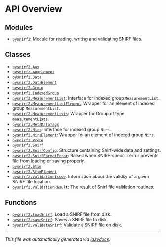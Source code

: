 <!-- markdownlint-disable -->

# API Overview

## Modules

- [`pysnirf2`](./pysnirf2.md#module-pysnirf2): Module for reading, writing and validating SNIRF files.

## Classes

- [`pysnirf2.Aux`](./pysnirf2.md#class-aux)
- [`pysnirf2.AuxElement`](./pysnirf2.md#class-auxelement)
- [`pysnirf2.Data`](./pysnirf2.md#class-data)
- [`pysnirf2.DataElement`](./pysnirf2.md#class-dataelement)
- [`pysnirf2.Group`](./pysnirf2.md#class-group)
- [`pysnirf2.IndexedGroup`](./pysnirf2.md#class-indexedgroup)
- [`pysnirf2.MeasurementList`](./pysnirf2.md#class-measurementlist): Interface for indexed group `MeasurementList`.
- [`pysnirf2.MeasurementListElement`](./pysnirf2.md#class-measurementlistelement): Wrapper for an element of indexed group `MeasurementList`.
- [`pysnirf2.MeasurementLists`](./pysnirf2.md#class-measurementlists): Wrapper for Group of type `measurementLists`.
- [`pysnirf2.MetaDataTags`](./pysnirf2.md#class-metadatatags)
- [`pysnirf2.Nirs`](./pysnirf2.md#class-nirs): Interface for indexed group `Nirs`.
- [`pysnirf2.NirsElement`](./pysnirf2.md#class-nirselement): Wrapper for an element of indexed group `Nirs`.
- [`pysnirf2.Probe`](./pysnirf2.md#class-probe)
- [`pysnirf2.Snirf`](./pysnirf2.md#class-snirf)
- [`pysnirf2.SnirfConfig`](./pysnirf2.md#class-snirfconfig): Structure containing Snirf-wide data and settings.
- [`pysnirf2.SnirfFormatError`](./pysnirf2.md#class-snirfformaterror): Raised when SNIRF-specific error prevents file from loading or saving properly.
- [`pysnirf2.Stim`](./pysnirf2.md#class-stim)
- [`pysnirf2.StimElement`](./pysnirf2.md#class-stimelement)
- [`pysnirf2.ValidationIssue`](./pysnirf2.md#class-validationissue): Information about the validity of a given SNIRF file location.
- [`pysnirf2.ValidationResult`](./pysnirf2.md#class-validationresult): The result of Snirf file validation routines.

## Functions

- [`pysnirf2.loadSnirf`](./pysnirf2.md#function-loadsnirf): Load a SNIRF file from disk.
- [`pysnirf2.saveSnirf`](./pysnirf2.md#function-savesnirf): Saves a SNIRF file to disk.
- [`pysnirf2.validateSnirf`](./pysnirf2.md#function-validatesnirf): Validate a SNIRF file on disk.


---

_This file was automatically generated via [lazydocs](https://github.com/ml-tooling/lazydocs)._
